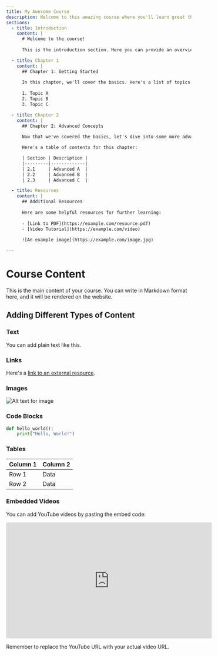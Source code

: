 ```yaml
---
title: My Awesome Course
description: Welcome to this amazing course where you'll learn great things!
sections:
  - title: Introduction
    content: |
      # Welcome to the course!
      
      This is the introduction section. Here you can provide an overview of what students will learn.

  - title: Chapter 1
    content: |
      ## Chapter 1: Getting Started
      
      In this chapter, we'll cover the basics. Here's a list of topics:
      
      1. Topic A
      2. Topic B
      3. Topic C

  - title: Chapter 2
    content: |
      ## Chapter 2: Advanced Concepts
      
      Now that we've covered the basics, let's dive into some more advanced topics.

      Here's a table of contents for this chapter:

      | Section | Description |
      |---------|-------------|
      | 2.1     | Advanced A  |
      | 2.2     | Advanced B  |
      | 2.3     | Advanced C  |

  - title: Resources
    content: |
      ## Additional Resources
      
      Here are some helpful resources for further learning:
      
      - [Link to PDF](https://example.com/resource.pdf)
      - [Video Tutorial](https://example.com/video)
      
      ![An example image](https://example.com/image.jpg)

---
```


# Course Content

This is the main content of your course. You can write in Markdown format here, and it will be rendered on the website.

## Adding Different Types of Content

### Text
You can add plain text like this.

### Links
Here's a [link to an external resource](https://example.com).

### Images
![Alt text for image](https://example.com/image.jpg)

### Code Blocks
```python
def hello_world():
    print("Hello, World!")
```

### Tables
| Column 1 | Column 2 |
|----------|----------|
| Row 1    | Data     |
| Row 2    | Data     |

### Embedded Videos
You can add YouTube videos by pasting the embed code:

<iframe width="560" height="315" src="https://www.youtube.com/embed/dQw4w9WgXcQ" frameborder="0" allow="autoplay; encrypted-media" allowfullscreen></iframe>

Remember to replace the YouTube URL with your actual video URL.